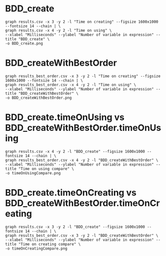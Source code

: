 # BDD_create
```shell
graph results.csv -x 3 -y 2 -l "Time on creating" --figsize 1600x1000 --fontsize 14 --chain | \
graph results.csv -x 4 -y 2 -l "Time on using" \
--xlabel "Milliseconds" --ylabel "Number of variable in expression" --title "BDD_create" \
-o BDD_create.png
```

# BDD_createWithBestOrder
```shell
graph results_best_order.csv -x 3 -y 2 -l "Time on creating" --figsize 1600x1000 --fontsize 14 --chain | \
graph results_best_order.csv -x 4 -y 2 -l "Time on using" \
--xlabel "Milliseconds" --ylabel "Number of variable in expression" --title "BDD_createWithBestOrder" \
-o BDD_createWithBestOrder.png
```

# BDD_create.timeOnUsing vs BDD_createWithBestOrder.timeOnUsing
```shell
graph results.csv -x 4 -y 2 -l "BDD_create" --figsize 1600x1000 --fontsize 14 --chain | \
graph results_best_order.csv -x 4 -y 2 -l "BDD_createWithBestOrder" \
--xlabel "Milliseconds" --ylabel "Number of variable in expression" --title "Time on using compare" \
-o timeOnUsingCompare.png
```


# BDD_create.timeOnCreating vs BDD_createWithBestOrder.timeOnCreating
```shell
graph results.csv -x 3 -y 2 -l "BDD_create" --figsize 1600x1000 --fontsize 14 --chain | \
graph results_best_order.csv -x 3 -y 2 -l "BDD_createWithBestOrder" \
--xlabel "Milliseconds" --ylabel "Number of variable in expression" --title "Time on creating compare" \
-o timeOnCreatingCompare.png
```
